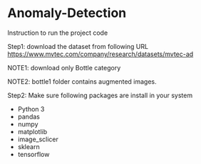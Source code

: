 # Anomaly-Detection

Instruction to run the project code

Step1: download the dataset from following URL https://www.mvtec.com/company/research/datasets/mvtec-ad

NOTE1: download only Bottle category

NOTE2: bottle1 folder contains augmented images.

Step2: Make sure following packages are install in your system

- Python 3
- pandas
- numpy
- matplotlib
- image_sclicer
- sklearn
- tensorflow
